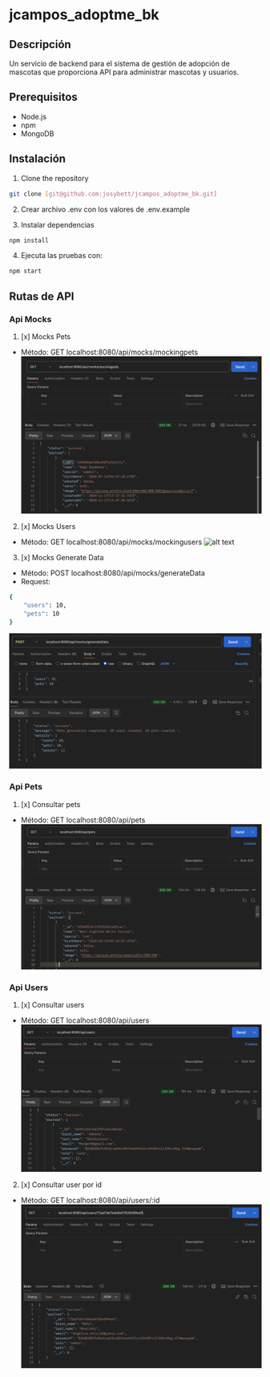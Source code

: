 # jcampos_adoptme_bk
## Descripción
Un servicio de backend para el sistema de gestión de adopción de mascotas que proporciona API para administrar mascotas y usuarios.

## Prerequisitos
- Node.js
- npm
- MongoDB

## Instalación
1. Clone the repository
```sh
git clone [git@github.com:josybett/jcampos_adoptme_bk.git]
```

2. Crear archivo .env con los valores de .env.example

3. Instalar dependencias
```sh
npm install
```

4. Ejecuta las pruebas con:
```sh
npm start
```

## Rutas de API
### Api Mocks
1. [x] Mocks Pets
- Método: GET
localhost:8080/api/mocks/mockingpets
![alt text](src/images/readme/image.png)

2. [x] Mocks Users
- Método: GET
localhost:8080/api/mocks/mockingusers
![alt text](src/images/readme/image-mocks-user.png.png)

3. [x] Mocks Generate Data
- Método: POST
localhost:8080/api/mocks/generateData
- Request:
```sh
{
    "users": 10,
    "pets": 10
}
```
![alt text](src/images/readme/image-generatedata.png)


### Api Pets
1. [x] Consultar pets
- Método: GET
localhost:8080/api/pets
![alt text](src/images/readme/image-getpets.png)


### Api Users
1. [x] Consultar users
- Método: GET
localhost:8080/api/users
![alt text](src/images/readme/image-getuser.png)

2. [x] Consultar user por id
- Método: GET
localhost:8080/api/users/:id
![alt text](src/images/readme/image-getuserbyid.png)


